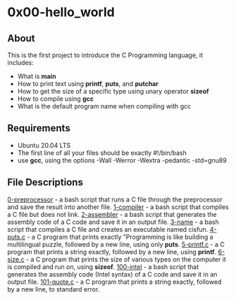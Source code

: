 # 0x00-hello_world
## About
This is the first project to introduce the C Programming language, it includes:
- What is **main**
- How to print text using **printf**, **puts**, and **putchar**
- How to get the size of a specific type using unary operator **sizeof**
- How to compile using **gcc**
- What is the default program name when compiling with gcc

## Requirements
- Ubuntu 20.04 LTS
- The first line of all your files should be exactly #!/bin/bash
- use **gcc**, using the options -Wall -Werror -Wextra -pedantic -std=gnu89

## File Descriptions
[0-preprocessor](https://github.com/szbrooks2017/holbertonschool-low_level_programming/blob/main/0x00-hello_world/0-preprocessor) -  a bash script that runs a C file through the preprocessor and save the result into another file.
[1-compiler](https://github.com/szbrooks2017/holbertonschool-low_level_programming/blob/main/0x00-hello_world/0-preprocessor) - a bash script that compiles a C file but does not link.
[2-assembler](https://github.com/szbrooks2017/holbertonschool-low_level_programming/blob/main/0x00-hello_world/0-preprocessor) -  a bash script that generates the assembly code of a C code and save it in an output file.
[3-name](https://github.com/szbrooks2017/holbertonschool-low_level_programming/blob/main/0x00-hello_world/0-preprocessor) - a bash script that compiles a C file and creates an executable named cisfun.
[4-puts.c](https://github.com/szbrooks2017/holbertonschool-low_level_programming/blob/main/0x00-hello_world/0-preprocessor) - a C program that prints exactly "Programming is like building a multilingual puzzle, followed by a new line, using only **puts**.
[5-printf.c](https://github.com/szbrooks2017/holbertonschool-low_level_programming/blob/main/0x00-hello_world/0-preprocessor) - a C program that prints a string exactly, followed by a new line, using **printf**.
[6-size.c](https://github.com/szbrooks2017/holbertonschool-low_level_programming/blob/main/0x00-hello_world/0-preprocessor) - a C program that prints the size of various types on the computer it is compiled and run on, using  **sizeof**.
[100-intel](https://github.com/szbrooks2017/holbertonschool-low_level_programming/blob/main/0x00-hello_world/0-preprocessor) -  a bash script that generates the assembly code (Intel syntax) of a C code and save it in an output file.
[101-quote.c](https://github.com/szbrooks2017/holbertonschool-low_level_programming/blob/main/0x00-hello_world/0-preprocessor) -  a C program that prints a string exactly, followed by a new line, to standard error.